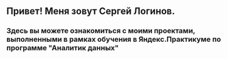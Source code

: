 ## Привет! Меня зовут Сергей Логинов.
### Здесь вы можете ознакомиться с моими проектами, выполненными в рамках обучения в Яндекс.Практикуме по программе "Аналитик данных" 
